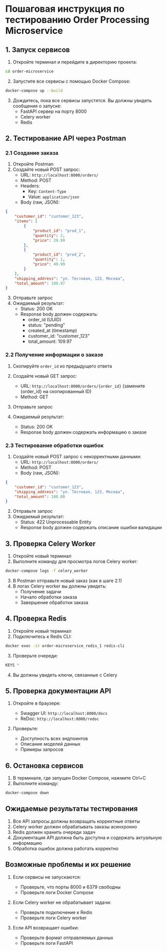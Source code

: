 # Пошаговая инструкция по тестированию Order Processing Microservice

## 1. Запуск сервисов

1. Откройте терминал и перейдите в директорию проекта:
```bash
cd order-microservice
```

2. Запустите все сервисы с помощью Docker Compose:
```bash
docker-compose up --build
```

3. Дождитесь, пока все сервисы запустятся. Вы должны увидеть сообщения о запуске:
   - FastAPI сервер на порту 8000
   - Celery worker
   - Redis

## 2. Тестирование API через Postman

### 2.1 Создание заказа

1. Откройте Postman
2. Создайте новый POST запрос:
   - URL: `http://localhost:8000/orders/`
   - Method: POST
   - Headers: 
     - Key: `Content-Type`
     - Value: `application/json`
   - Body (raw, JSON):
```json
{
    "customer_id": "customer_123",
    "items": [
        {
            "product_id": "prod_1",
            "quantity": 2,
            "price": 29.99
        },
        {
            "product_id": "prod_2",
            "quantity": 1,
            "price": 49.99
        }
    ],
    "shipping_address": "ул. Тестовая, 123, Москва",
    "total_amount": 109.97
}
```

3. Отправьте запрос
4. Ожидаемый результат:
   - Status: 200 OK
   - Response body должен содержать:
     - order_id (UUID)
     - status: "pending"
     - created_at (timestamp)
     - customer_id: "customer_123"
     - total_amount: 109.97

### 2.2 Получение информации о заказе

1. Скопируйте `order_id` из предыдущего ответа
2. Создайте новый GET запрос:
   - URL: `http://localhost:8000/orders/{order_id}` (замените {order_id} на скопированный ID)
   - Method: GET

3. Отправьте запрос
4. Ожидаемый результат:
   - Status: 200 OK
   - Response body должен содержать информацию о заказе

### 2.3 Тестирование обработки ошибок

1. Создайте новый POST запрос с некорректными данными:
   - URL: `http://localhost:8000/orders/`
   - Method: POST
   - Body (raw, JSON):
```json
{
    "customer_id": "customer_123",
    "shipping_address": "ул. Тестовая, 123, Москва",
    "total_amount": 100.00
}
```

2. Отправьте запрос
3. Ожидаемый результат:
   - Status: 422 Unprocessable Entity
   - Response body должен содержать описание ошибки валидации

## 3. Проверка Celery Worker

1. Откройте новый терминал
2. Выполните команду для просмотра логов Celery worker:
```bash
docker-compose logs -f celery_worker
```

3. В Postman отправьте новый заказ (как в шаге 2.1)
4. В логах Celery worker вы должны увидеть:
   - Получение задачи
   - Начало обработки заказа
   - Завершение обработки заказа

## 4. Проверка Redis

1. Откройте новый терминал
2. Подключитесь к Redis CLI:
```bash
docker exec -it order-microservice_redis_1 redis-cli
```

3. Проверьте очереди:
```bash
KEYS *
```

4. Вы должны увидеть ключи, связанные с Celery

## 5. Проверка документации API

1. Откройте в браузере:
   - Swagger UI: `http://localhost:8000/docs`
   - ReDoc: `http://localhost:8000/redoc`

2. Проверьте:
   - Доступность всех эндпоинтов
   - Описание моделей данных
   - Примеры запросов

## 6. Остановка сервисов

1. В терминале, где запущен Docker Compose, нажмите Ctrl+C
2. Выполните команду:
```bash
docker-compose down
```

## Ожидаемые результаты тестирования

1. Все API запросы должны возвращать корректные ответы
2. Celery worker должен обрабатывать заказы асинхронно
3. Redis должен хранить очереди задач
4. Документация API должна быть доступна и содержать актуальную информацию
5. Обработка ошибок должна работать корректно

## Возможные проблемы и их решение

1. Если сервисы не запускаются:
   - Проверьте, что порты 8000 и 6379 свободны
   - Проверьте логи Docker Compose

2. Если Celery worker не обрабатывает задачи:
   - Проверьте подключение к Redis
   - Проверьте логи Celery worker

3. Если API возвращает ошибки:
   - Проверьте формат отправляемых данных
   - Проверьте логи FastAPI 
